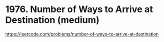 # 1976. Number of Ways to Arrive at Destination (medium)

https://leetcode.com/problems/number-of-ways-to-arrive-at-destination
